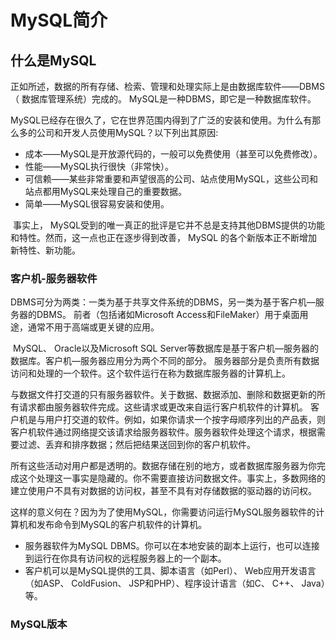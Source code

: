 # MySQL简介

## 什么是MySQL

​	正如所述，数据的所有存储、检索、管理和处理实际上是由数据库软件——DBMS（ 数据库管理系统）完成的。 MySQL是一种DBMS，即它是一种数据库软件。  

​	MySQL已经存在很久了，它在世界范围内得到了广泛的安装和使用。为什么有那么多的公司和开发人员使用MySQL？以下列出其原因:

- 成本——MySQL是开放源代码的，一般可以免费使用（甚至可以免费修改）。  
- 性能——MySQL执行很快（非常快）。  
- 可信赖——某些非常重要和声望很高的公司、站点使用MySQL，这些公司和站点都用MySQL来处理自己的重要数据。  
- 简单——MySQL很容易安装和使用。  

​	事实上， MySQL受到的唯一真正的批评是它并不总是支持其他DBMS提供的功能和特性。然而，这一点也正在逐步得到改善， MySQL
的各个新版本正不断增加新特性、新功能。  

### 客户机-服务器软件

​	DBMS可分为两类：一类为基于共享文件系统的DBMS，另一类为基于客户机—服务器的DBMS。 前者（包括诸如Microsoft Access和FileMaker）用于桌面用途，通常不用于高端或更关键的应用。  

​	MySQL、 Oracle以及Microsoft SQL Server等数据库是基于客户机—服务器的数据库。客户机—服务器应用分为两个不同的部分。 服务器部分是负责所有数据访问和处理的一个软件。这个软件运行在称为数据库服务器的计算机上。  

​	与数据文件打交道的只有服务器软件。关于数据、数据添加、删除和数据更新的所有请求都由服务器软件完成。这些请求或更改来自运行客户机软件的计算机。 客户机是与用户打交道的软件。例如，如果你请求一个按字母顺序列出的产品表，则客户机软件通过网络提交该请求给服务器软件。服务器软件处理这个请求，根据需要过滤、丢弃和排序数据；然后把结果送回到你的客户机软件。  

​	所有这些活动对用户都是透明的。数据存储在别的地方，或者数据库服务器为你完成这个处理这一事实是隐藏的。你不需要直接访问数据文件。事实上，多数网络的建立使用户不具有对数据的访问权，甚至不具有对存储数据的驱动器的访问权。  

​	这样的意义何在？因为为了使用MySQL，你需要访问运行MySQL服务器软件的计算机和发布命令到MySQL的客户机软件的计算机。  

- 服务器软件为MySQL DBMS。你可以在本地安装的副本上运行，也可以连接到运行在你具有访问权的远程服务器上的一个副本。  
- 客户机可以是MySQL提供的工具、脚本语言（如Perl）、 Web应用开发语言（如ASP、 ColdFusion、 JSP和PHP）、程序设计语言（如C、 C++、 Java）等。  

### MySQL版本

